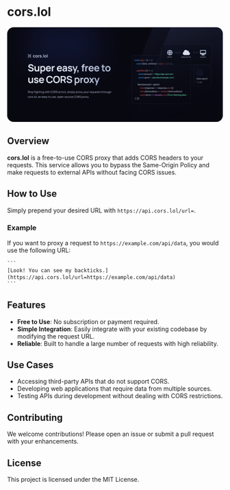 # cors.lol

![cors.lol](https://raw.githubusercontent.com/BradPerbs/cors.lol/main/assets/corsbanner.png)

## Overview

**cors.lol** is a free-to-use CORS proxy that adds CORS headers to your requests. This service allows you to bypass the Same-Origin Policy and make requests to external APIs without facing CORS issues.

## How to Use

Simply prepend your desired URL with `https://api.cors.lol/url=`. 


### Example

If you want to proxy a request to `https://example.com/api/data`, you would use the following URL:



````
```
[Look! You can see my backticks.](https://api.cors.lol/url=https://example.com/api/data)
```
````

## Features

- **Free to Use**: No subscription or payment required.
- **Simple Integration**: Easily integrate with your existing codebase by modifying the request URL.
- **Reliable**: Built to handle a large number of requests with high reliability.

## Use Cases

- Accessing third-party APIs that do not support CORS.
- Developing web applications that require data from multiple sources.
- Testing APIs during development without dealing with CORS restrictions.

## Contributing

We welcome contributions! Please open an issue or submit a pull request with your enhancements.

## License

This project is licensed under the MIT License.
